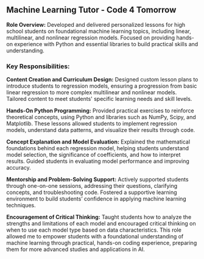## Machine Learning Tutor - Code 4 Tomorrow

**Role Overview:** Developed and delivered personalized lessons for high school students on foundational machine learning topics, including linear, multilinear, and nonlinear regression models. 
Focused on providing hands-on experience with Python and essential libraries to build practical skills and understanding.

### Key Responsibilities:

**Content Creation and Curriculum Design:** Designed custom lesson plans to introduce students to regression models, ensuring a progression from basic linear regression to more complex multilinear and nonlinear models. 
Tailored content to meet students' specific learning needs and skill levels.

**Hands-On Python Programming:** Provided practical exercises to reinforce theoretical concepts, using Python and libraries such as NumPy, Scipy, and Matplotlib. 
These lessons allowed students to implement regression models, understand data patterns, and visualize their results through code.

**Concept Explanation and Model Evaluation:** Explained the mathematical foundations behind each regression model, helping students understand model selection, the significance of coefficients, and how to interpret results. 
Guided students in evaluating model performance and improving accuracy.

**Mentorship and Problem-Solving Support:** Actively supported students through one-on-one sessions, addressing their questions, clarifying concepts, and troubleshooting code. 
Fostered a supportive learning environment to build students’ confidence in applying machine learning techniques.

**Encouragement of Critical Thinking:** Taught students how to analyze the strengths and limitations of each model and encouraged critical thinking on when to use each model type based on data characteristics.
This role allowed me to empower students with a foundational understanding of machine learning through practical, hands-on coding experience, preparing them for more advanced studies and applications in AI.
